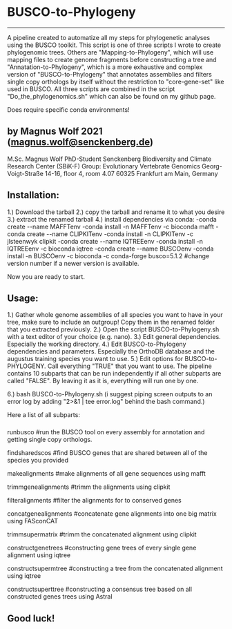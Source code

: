 # BUSCO-to-Phylogeny
-------------------------------

A pipeline created to automatize all my steps for phylogenetic analyses using the BUSCO toolkit.
This script is one of three scripts I wrote to create phylogenomic trees. Others are "Mapping-to-Phylogeny",
which will use mapping files to create genome fragments before constructing a tree and "Annatation-to-Phylogeny",
which is a more exhaustive and complex version of "BUSCO-to-Phylogeny" that annotates assemblies and
filters single copy orthologs by itself without the restriction to "core-gene-set" like used in BUSCO.
All three scripts are combined in the script "Do_the_phylogenomics.sh" which can also be found on 
my github page. 

Does require specific conda environments!

by Magnus Wolf 2021 (magnus.wolf@senckenberg.de)
-------------------------------
M.Sc. Magnus Wolf
PhD-Student
Senckenberg Biodiversity and Climate Research Center (SBiK-F)
Group: Evolutionary Vertebrate Genomics
Georg-Voigt-Straße 14-16, floor 4, room 4.07
60325 Frankfurt am Main, Germany

Installation:
-------------------------------
1.) Download the tarball
2.) copy the tarball and rename it to what you desire
3.) extract the renamed tarball
4.) install dependencies via conda:
    -conda create --name MAFFTenv
    -conda install -n MAFFTenv -c bioconda mafft 
    -conda create --name CLIPKITenv
    -conda install -n CLIPKITenv -c jlsteenwyk clipkit
    -conda create --name IQTREEenv
    -conda install -n IQTREEenv -c bioconda iqtree
    -conda create --name BUSCOenv
    -conda install -n BUSCOenv -c bioconda -c conda-forge busco=5.1.2  #change version number if a newer version is available.

Now you are ready to start.

Usage:
-------------------------------
1.) Gather whole genome assemblies of all species you want to have in your tree, make sure to include an
outgroup! Copy them in the renamed folder that you extracted previously. 
2.) Open the script BUSCO-to-Phylogeny.sh with a text editor of your choice (e.g. nano).
3.) Edit general dependencies. Especially the working directory.
4.) Edit BUSCO-to-Phylogeny dependencies and parameters. Especially the OrthoDB database and the augustus 
training species you want to use.
5.) Edit options for BUSCO-to-PHYLOGENY. Call everything "TRUE" that you want to use. The pipeline 
contains 10 subparts that can be run independently if all other subparts are called "FALSE". By
leaving it as it is, everything will run one by one. 

6.) bash BUSCO-to-Phylogeny.sh
(i suggest piping screen outputs to an error log by adding "2>&1 | tee error.log" behind the bash command.)

Here a list of all subparts:
###

runbusco                   #run the BUSCO tool on every assembly for annotation and getting single copy orthologs.

findsharedscos             #find BUSCO genes that are shared between all of the species you provided

makealignments             #make alignments of all gene sequences using mafft

trimmgenealignments        #trimm the alignments using clipkit

filteralignments           #filter the alignments for to conserved genes

concatgenealignments       #concatenate gene alignments into one big matrix using FASconCAT

trimmsupermatrix           #trimm the concatenated alignment using clipkit

constructgenetrees         #constructing gene trees of every single gene alignment using iqtree

constructsupermtree        #constructing a tree from the concatenated alignment using iqtree

constructsuperttree        #constructing a consensus tree based on all constructed genes trees using Astral 

###


Good luck!
-------------------------------
